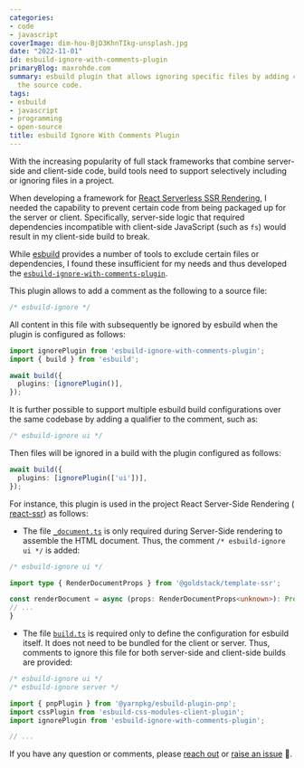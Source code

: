 ```yaml
---
categories:
- code
- javascript
coverImage: dim-hou-BjD3KhnTIkg-unsplash.jpg
date: "2022-11-01"
id: esbuild-ignore-with-comments-plugin
primaryBlog: maxrohde.com
summary: esbuild plugin that allows ignoring specific files by adding comments into
  the source code.
tags:
- esbuild
- javascript
- programming
- open-source
title: esbuild Ignore With Comments Plugin
---
```


With the increasing popularity of full stack frameworks that combine server-side and client-side code, build tools need to support selectively including or ignoring files in a project.

When developing a framework for [React Serverless SSR Rendering](https://maxrohde.com/2022/10/16/serverless-react-ssr), I needed the capability to prevent certain code from being packaged up for the server or client. Specifically, server-side logic that required dependencies incompatible with client-side JavaScript (such as `fs`) would result in my client-side build to break.

While [esbuild](https://esbuild.github.io/) provides a number of tools to exclude certain files or dependencies, I found these insufficient for my needs and thus developed the [`esbuild-ignore-with-comments-plugin`](https://www.npmjs.com/package/esbuild-ignore-with-comments-plugin).

This plugin allows to add a comment as the following to a source file:

```typescript
/* esbuild-ignore */
```

All content in this file with subsequently be ignored by esbuild when the plugin is configured as follows:

```typescript
import ignorePlugin from 'esbuild-ignore-with-comments-plugin';
import { build } from 'esbuild';

await build({
  plugins: [ignorePlugin()],
});
```

It is further possible to support multiple esbuild build configurations over the same codebase by adding a qualifier to the comment, such as:

```typescript
/* esbuild-ignore ui */
```

Then files will be ignored in a build with the plugin configured as follows:

```typescript
await build({
  plugins: [ignorePlugin(['ui'])],
});
```

For instance, this plugin is used in the project React Server-Side Rendering ( [react-ssr](https://github.com/goldstack/react-ssr)) as follows:

- The file [`_document.ts`](https://github.com/goldstack/react-ssr/blob/246aa65733512d2cda08aa52f64ff34f03dfbfd0/packages/server-side-rendering-1/src/_document.ts) is only required during Server-Side rendering to assemble the HTML document. Thus, the comment `/* esbuild-ignore ui */` is added:

```typescript
/* esbuild-ignore ui */

import type { RenderDocumentProps } from '@goldstack/template-ssr';

const renderDocument = async (props: RenderDocumentProps<unknown>): Promise<string> => {
// ...
}
```

- The file [`build.ts`](https://github.com/goldstack/react-ssr/blob/9fcbe5204697546ec2b5268b637b0012a582eb17/packages/server-side-rendering-1/src/build.ts) is required only to define the configuration for esbuild itself. It does not need to be bundled for the client or server. Thus, comments to ignore this file for both server-side and client-side builds are provided:

```typescript
/* esbuild-ignore ui */
/* esbuild-ignore server */

import { pnpPlugin } from '@yarnpkg/esbuild-plugin-pnp';
import cssPlugin from 'esbuild-css-modules-client-plugin';
import ignorePlugin from 'esbuild-ignore-with-comments-plugin';

// ...
```

If you have any question or comments, please [reach out](https://maxrohde.com/about) or [raise an issue](https://github.com/goldstack/goldstack/issues) 🤗.